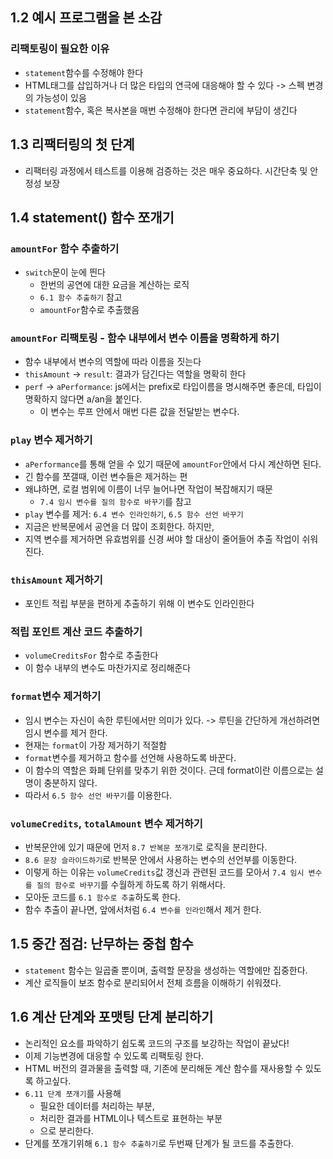 ## 1.2 예시 프로그램을 본 소감
### 리팩토링이 필요한 이유
- `statement`함수를 수정해야 한다
- HTML태그를 삽입하거나 더 많은 타입의 연극에 대응해야 할 수 있다 -> 스펙 변경의 가능성이 있음
- `statement`함수, 혹은 복사본을 매번 수정해야 한다면 관리에 부담이 생긴다

## 1.3 리팩터링의 첫 단계
- 리팩터링 과정에서 테스트를 이용해 검증하는 것은 매우 중요하다. 시간단축 및 안정성 보장

## 1.4 statement() 함수 쪼개기
### `amountFor` 함수 추출하기
- `switch`문이 눈에 띈다
  - 한번의 공연에 대한 요금을 계산하는 로직
  - `6.1 함수 추출하기` 참고
  - `amountFor`함수로 추출했음
### `amountFor` 리팩토링 - 함수 내부에서 변수 이름을 명확하게 하기
  - 함수 내부에서 변수의 역할에 따라 이름을 짓는다
  - `thisAmount` -> `result`: 결과가 담긴다는 역할을 명확히 한다
  - `perf` -> `aPerformance`: js에서는 prefix로 타입이름을 명시해주면 좋은데, 타입이 명확하지 않다면 a/an을 붙인다.
    - 이 변수는 루프 안에서 매번 다른 값을 전달받는 변수다.
### `play` 변수 제거하기
  - `aPerformance`를 통해 얻을 수 있기 때문에 `amountFor`안에서 다시 계산하면 된다.
  - 긴 함수를 쪼갤때, 이런 변수들은 제거하는 편
  - 왜냐하면, 로컬 범위에 이름이 너무 늘어나면 작업이 복잡해지기 때문
    - `7.4 임시 변수를 질의 함수로 바꾸기`를 참고
  - `play` 변수를 제거: `6.4 변수 인라인하기`, `6.5 함수 선언 바꾸기`
  - 지금은 반복문에서 공연을 더 많이 조회한다. 하지만,
  - 지역 변수를 제거하면 유효범위를 신경 써야 할 대상이 줄어들어 추출 작업이 쉬워진다.
### `thisAmount` 제거하기
  - 포인트 적립 부분을 편하게 추출하기 위해 이 변수도 인라인한다
### 적립 포인트 계산 코드 추출하기
  - `volumeCreditsFor` 함수로 추출한다
  - 이 함수 내부의 변수도 마찬가지로 정리해준다
### `format`변수 제거하기
  - 임시 변수는 자신이 속한 루틴에서만 의미가 있다. -> 루틴을 간단하게 개선하려면 임시 변수를 제거 한다.
  - 현재는 `format`이 가장 제거하기 적절함
  - `format`변수를 제거하고 함수를 선언해 사용하도록 바꾼다.
  - 이 함수의 역할은 화폐 단위를 맞추기 위한 것이다. 근데 format이란 이름으로는 설명이 충분하지 않다.
  - 따라서 `6.5 함수 선언 바꾸기`를 이용한다.
### `volumeCredits`, `totalAmount` 변수 제거하기
  - 반복문안에 있기 때문에 먼저 `8.7 반복문 쪼개기`로 로직을 분리한다.
  - `8.6 문장 슬라이드하기`로 반복문 안에서 사용하는 변수의 선언부를 이동한다.
  - 이렇게 하는 이유는 `volumeCredits`값 갱신과 관련된 코드를 모아서 `7.4 임시 변수를 질의 함수로 바꾸기`를 수월하게 하도록 하기 위해서다.
  - 모아둔 코드를 `6.1 함수로 추출`하도록 한다.
  - 함수 추출이 끝나면, 앞에서처럼 `6.4 변수를 인라인`해서 제거 한다.

## 1.5 중간 점검: 난무하는 중첩 함수
- `statement` 함수는 일곱줄 뿐이며, 출력할 문장을 생성하는 역할에만 집중한다.
- 계산 로직들이 보조 함수로 분리되어서 전체 흐름을 이해하기 쉬워졌다.

## 1.6 계산 단계와 포맷팅 단계 분리하기
- 논리적인 요소를 파악하기 쉽도록 코드의 구조를 보강하는 작업이 끝났다!
- 이제 기능변경에 대응할 수 있도록 리팩토링 한다.
- HTML 버전의 결과물을 출력할 때, 기존에 분리해둔 계산 함수를 재사용할 수 있도록 하고싶다.
- `6.11 단계 쪼개기`를 사용해
  - 필요한 데이터를 처리하는 부분,
  - 처리한 결과를 HTML이나 텍스트로 표현하는 부분
  - 으로 분리한다.
- 단계를 쪼개기위해 `6.1 함수 추출하기`로 두번째 단계가 될 코드를 추출한다.

